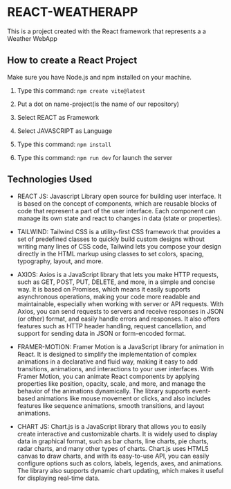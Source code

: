 # REACT-WEATHERAPP

This is a project created with the React framework that represents a a Weather WebApp

## How to create a React Project

Make sure you have Node.js and npm installed on your machine.

1. Type this command: ``npm create vite@latest``

2. Put a dot on name-project(is the name of our repository)

3. Select REACT as Framework

4. Select JAVASCRIPT as Language

5. Type this command: ``npm install``

6. Type this command: ``npm run dev`` for launch the server

## Technologies Used

- REACT JS: Javascript Library open source for building user interface. It is based on the concept of components, which are reusable blocks of code that represent a part of the user interface. Each component can manage its own state and react to changes in data (state or properties). 

- TAILWIND: Tailwind CSS is a utility-first CSS framework that provides a set of predefined classes to quickly build custom designs without writing many lines of CSS code, Tailwind lets you compose your design directly in the HTML markup using classes to set colors, spacing, typography, layout, and more.

- AXIOS: Axios is a JavaScript library that lets you make HTTP requests, such as GET, POST, PUT, DELETE, and more, in a simple and concise way. It is based on Promises, which means it easily supports asynchronous operations, making your code more readable and maintainable, especially when working with server or API requests. With Axios, you can send requests to servers and receive responses in JSON (or other) format, and easily handle errors and responses. It also offers features such as HTTP header handling, request cancellation, and support for sending data in JSON or form-encoded format.

- FRAMER-MOTION: Framer Motion is a JavaScript library for animation in React. It is designed to simplify the implementation of complex animations in a declarative and fluid way, making it easy to add transitions, animations, and interactions to your user interfaces. With Framer Motion, you can animate React components by applying properties like position, opacity, scale, and more, and manage the behavior of the animations dynamically. The library supports event-based animations like mouse movement or clicks, and also includes features like sequence animations, smooth transitions, and layout animations.

- CHART JS: Chart.js is a JavaScript library that allows you to easily create interactive and customizable charts. It is widely used to display data in graphical format, such as bar charts, line charts, pie charts, radar charts, and many other types of charts. Chart.js uses HTML5 canvas to draw charts, and with its easy-to-use API, you can easily configure options such as colors, labels, legends, axes, and animations. The library also supports dynamic chart updating, which makes it useful for displaying real-time data.


